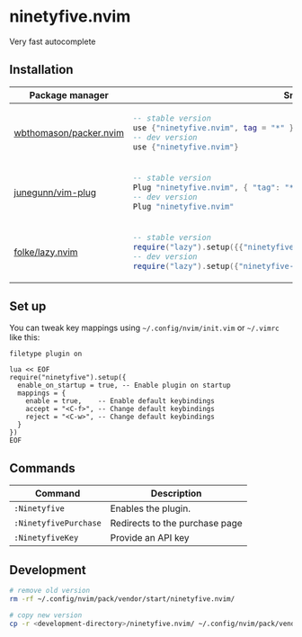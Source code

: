 # ninetyfive.nvim

Very fast autocomplete

</div>

## Installation

<div align="center">
<table>
<thead>
<tr>
<th>Package manager</th>
<th>Snippet</th>
</tr>
</thead>
<tbody>
<tr>
<td>

[wbthomason/packer.nvim](https://github.com/wbthomason/packer.nvim)

</td>
<td>

```lua
-- stable version
use {"ninetyfive.nvim", tag = "*" }
-- dev version
use {"ninetyfive.nvim"}
```

</td>
</tr>
<tr>
<td>

[junegunn/vim-plug](https://github.com/junegunn/vim-plug)

</td>
<td>

```lua
-- stable version
Plug "ninetyfive.nvim", { "tag": "*" }
-- dev version
Plug "ninetyfive.nvim"
```

</td>
</tr>
<tr>
<td>

[folke/lazy.nvim](https://github.com/folke/lazy.nvim)

</td>
<td>

```lua
-- stable version
require("lazy").setup({{"ninetyfive-gg/ninetyfive.nvim", version = "*"}})
-- dev version
require("lazy").setup({"ninetyfive-gg/ninetyfive.nvim"})
```

</td>
</tr>
</tbody>
</table>
</div>

## Set up

You can tweak key mappings using `~/.config/nvim/init.vim` or `~/.vimrc` like this:

```vim
filetype plugin on

lua << EOF
require("ninetyfive").setup({
  enable_on_startup = true, -- Enable plugin on startup
  mappings = {
    enable = true,    -- Enable default keybindings
    accept = "<C-f>", -- Change default keybindings
    reject = "<C-w>", -- Change default keybindings
  }
})
EOF
```

## Commands

| Command               | Description                    |
| --------------------- | ------------------------------ |
| `:Ninetyfive`         | Enables the plugin.            |
| `:NinetyfivePurchase` | Redirects to the purchase page |
| `:NinetyfiveKey`      | Provide an API key             |

## Development

```bash
# remove old version
rm -rf ~/.config/nvim/pack/vendor/start/ninetyfive.nvim/

# copy new version
cp -r <development-directory>/ninetyfive.nvim/ ~/.config/nvim/pack/vendor/start/ninetyfive.nvim/
```